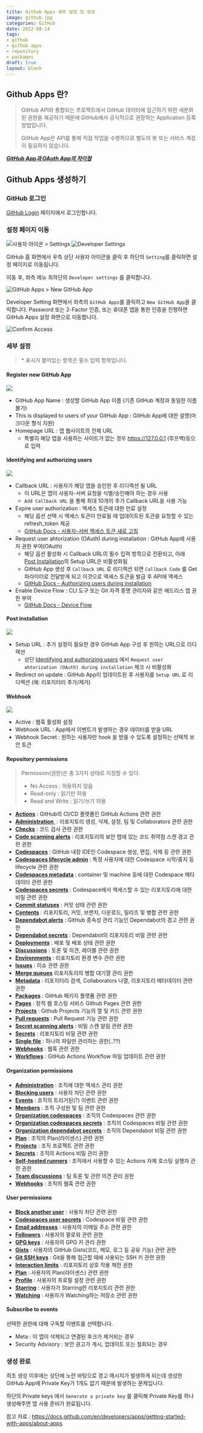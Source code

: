```yaml
---
title: Github Apps 세부 설정 및 생성
image: github.jpg
categories: GitHub
date: 2022-08-14
tags:
- github
- github apps
- repository
- packages
draft: true
layout: blank
---
```


## Github Apps 란?
>GitHub API와 통합되는 프로젝트에서 GitHub 데이터에 접근하기 위한 세분화된 권한을 제공하기 때문에 GitHub에서 공식적으로 권장하는 Application 등록 방법입니다.
>
> GitHub App은 API를 통해 직접 작업을 수행하므로 별도의 봇 또는 서비스 계정이 필요하지 않습니다.

***[GitHub App과 OAuth App의 차이점](https://docs.github.com/en/developers/apps/differences-between-github-apps-and-oauth-apps)***

## Github Apps 생성하기
### GitHub 로그인
[GitHub Login](https://github.com/login) 페이지에서 로그인합니다.

### 설정 페이지 이동
![사용자 아이콘 > Settings](1.png)
![Developer Settings](2.png)

GitHub 홈 화면에서 우측 상단 사용자 아이콘을 클릭 후 하단의 `Setting`를 클릭하면 설정 페이지로 이동됩니다.

이동 후, 좌측 메뉴 최하단의 `Developer settings` 를 클릭합니다.

![GitHub Apps > New GitHub App](3.png)

Developer Setting 화면에서 좌측의 `GitHub Apps`를 클릭하고 `New GitHub App`을 클릭합니다.
Password 또는 2-Factor 인증, 또는 휴대폰 앱을 통한 인증을 진행하면 GitHub Apps 설정 화면으로 이동합니다.

![Confirm Access](4.png)

### 세부 설정
> \* 표시가 붙어있는 항목은 필수 입력 항목입니다.

#### Register new GitHub App
![](5.png)
- GitHub App Name : 생성할 GitHub App 이름 (기존 GitHub 계정과 동일한 이름 불가)
- This is displayed to users of your GitHub App : GitHub App에 대한 설명(마크다운 형식 지원)
- Homepage URL : 앱 웹사이트의 전체 URL
	- 특별히 해당 앱을 사용하는 사이트가 없는 경우 https://127.0.0.1 (루프백)등으로 입력

#### Identifying and authorizing users
![](6.png)
- Callback URL : 사용자가 해당 앱을 승인한 후 리디렉션 될 URL
	- 이 URL은 앱이 사용자-서버 요청을 식별/승인해야 하는 경우 사용
	- `Add Callback URL` 을 통해 최대 10개의 추가 Callback URL을 사용 가능
- Expire user authorization : 액세스 토큰에 대한 만료 설정
	- 해당 옵션 선택 시 액세스 토큰이 만료될 때 업데이트된 토큰을 요청할 수 있는 refresh_token 제공 
	- [GitHub Docs - 사용자-서버 액세스 토큰 새로 고침](https://docs.github.com/en/apps/building-github-apps/refreshing-user-to-server-access-tokens)
- Request user ahtorization (OAuth) during installation : GitHub App에 사용자 권한 부여(OAuth)
	- 해당 옵션 활성화 시 Callback URL이 필수 입력 항목으로 전환되고, 아래 [Post Installation](#post-installation)의 Setup URL은 비활성화됨
	- GitHub App 생성 후 `Callback URL` 로 리디렉션 되면 `Callback Code` 를 Get 파라미터로 전달받게 되고 이것으로 액세스 토큰을 발급 후 API에 액세스
	- [GitHub Docs - Authorizing users during installation](https://docs.github.com/en/apps/installing-github-apps/#authorizing-users-during-installation)
- Enable Device Flow : CLI 도구 또는 Git 자격 증명 관리자와 같은 헤드리스 앱 권한 부여
	- [GitHub Docs - Device Flow](https://docs.github.com/en/developers/apps/building-oauth-apps/authorizing-oauth-apps#device-flow)

#### Post installation
![](9.png)
- Setup URL : 추가 설정이 필요한 경우 GitHub App 구성 후 원하는 URL으로 리디렉션
	- 상단 [Identifying and authorizing users](#identifying-and-authorizing-users) 에서 `Request user ahtorization (OAuth) during installation` 체크 시 비활성화
- Redirect on update : GitHub App이 업데이트된 후 사용자를 `Setup URL` 로 리디렉션 (예: 리포지터리 추가/제거)

#### Webhook
![](10.png)
- Active : 웹훅 활성화 설정
- Webhook URL : App에서 이벤트가 발생하는 경우 데이터를 받을 URL
- Webhook Secret : 원하는 사용자만 hook 을 받을 수 있도록 설정하는 선택적 보안 토큰

#### Repository permissions
> Permission(권한)은 총 3가지 상태로 지정할 수 있다.
>  - No Access : 허용하지 않음
>  - Read-only : 읽기만 허용
>  - Read and Write : 읽기/쓰기 허용

-   [**Actions**](https://docs.github.com/v3/apps/permissions/) : GitHub의 CI/CD 플랫폼인 GitHub Actions 관련 권한
-   [**Administration** ](https://docs.github.com/v3/apps/permissions/#permission-on-administration) : 리포지토리 생성, 삭제, 설정, 팀 및 Collaborators 관련 권한
-   [**Checks**](https://docs.github.com/v3/apps/permissions/#permission-on-checks) : 코드 검사 관련 권한
-   [**Code scanning alerts**](https://docs.github.com/v3/apps/permissions/) : 리포지토리의 보안 탭에 있는 코드 취약점 스캔 경고 관련 권한
-   [**Codespaces**](https://docs.github.com/v3/apps/permissions/) : GitHub 내장 IDE인 Codespace 생성, 편집, 삭제 등 관련 권한
-   [**Codespaces lifecycle admin**](https://docs.github.com/v3/apps/permissions/) : 특정 사용자에 대한 Codespace 시작/중지 등 lifecycle 관련 권한
-   [**Codespaces metadata**](https://docs.github.com/v3/apps/permissions/) : container 및 machine 등에 대한 Codespace 메타데이터 관련 권한
-   [**Codespaces secrets**](https://docs.github.com/v3/apps/permissions/) : Codespace에서 액세스할 수 있는 리포지토리에 대한 비밀 관련 권한
-   [**Commit statuses**](https://docs.github.com/v3/apps/permissions/#permission-on-statuses) : 커밋 상태 관련 권한
-   [**Contents**](https://docs.github.com/v3/apps/permissions/#permission-on-contents) : 리포지토리, 커밋, 브랜치, 다운로드, 릴리즈 및 병합 관련 권한
-   [**Dependabot alerts**](https://docs.github.com/v4/object/repositoryvulnerabilityalert/) : GitHub 종속성 관리 기능인 Dependabot의 경고 관련 권한
-   [**Dependabot secrets**](https://docs.github.com/v3/apps/permissions/) : Dependabot의 리포지토리 비밀 관련 권한
-   [**Deployments**](https://docs.github.com/v3/apps/permissions/#permission-on-deployments) : 배포 및 배포 상태 관련 권한
-   [**Discussions**](https://docs.github.com/v3/apps/permissions/) : 토론 및 의견, 레이블 관련 권한
-   [**Environments**](https://docs.github.com/v3/apps/permissions/) : 리포지토리 환경 변수 관련 권한
-   [**Issues**](https://docs.github.com/v3/apps/permissions/#permission-on-issues) : 이슈 관련 권한
-   [**Merge queues**](https://docs.github.com/v3/apps/permissions/) 리포지토리의 병합 대기열 관리 권한
-   [**Metadata**](https://docs.github.com/v3/apps/permissions/#metadata-permissions) : 리포지터리 검색, Collaborators 나열, 리포지토리 메타데이터 관련 권한
-   [**Packages**](https://docs.github.com/v3/apps/permissions/#permission-on-packages) : GitHub 패키지 플랫폼 관련 권한
-   [**Pages**](https://docs.github.com/v3/apps/permissions/#permission-on-pages) : 정적 웹 호스팅 서비스 Github Pages 관련 권한
-   [**Projects**](https://docs.github.com/v3/apps/permissions/#permission-on-repository-projects) : Github Projects 기능의 열 및 카드 관련 권한
-   [**Pull requests**](https://docs.github.com/v3/apps/permissions/#permission-on-pull-requests) : Pull Request 기능 관련 권한
-   [**Secret scanning alerts**](https://docs.github.com/v3/apps/permissions/) : 비밀 스캔 알림 관련 권한
-   [**Secrets**](https://docs.github.com/v3/apps/permissions/) : 리포지토리 비밀 관련 권한
-   [**Single file**](https://docs.github.com/v3/apps/permissions/#permission-on-single-file) : 하나의 파일만 관리하는 권한(..??)
-   [**Webhooks**](https://docs.github.com/v3/apps/permissions/#permission-on-repository-hooks) : 웹훅 관련 권한
-   [**Workflows**](https://docs.github.com/v3/apps/permissions/) : GitHub Actions Workflow 파일 업데이트 관련 권한

#### Organization permissions
-   [**Administration**](https://docs.github.com/v3/apps/permissions/#permission-on-organization-administration) : 조직에 대한 액세스 관리 권한
-   [**Blocking users**](https://docs.github.com/v3/apps/permissions/#permission-on-organization-user-blocking) : 사용자 차단 관련 권한
-   [**Events**](https://docs.github.com/v3/apps/permissions/#permission-on-organization-events) : 조직의 트리거된(?) 이벤트 관련 권한
-   [**Members**](https://docs.github.com/v3/apps/permissions/#permission-on-members) : 조직 구성원 및 팀 관련 권한
-   [**Organization codespaces**](https://docs.github.com/v3/apps/permissions/) : 조직의 Codespaces 관련 권한
-   [**Organization codespaces secrets**](https://docs.github.com/v3/apps/permissions/) : 조직의 Codespaces 비밀 관련 권한
-   [**Organization dependabot secrets**](https://docs.github.com/v3/apps/permissions/) : 조직의 Dependabot 비밀 관련 권한
-   [**Plan**](https://docs.github.com/v3/apps/permissions/) : 조직의 Plan(라이센스) 관련 권한
-   [**Projects**](https://docs.github.com/v3/apps/permissions/#permission-on-organization-projects) : 조직 프로젝트 관련 권한
-   [**Secrets**](https://docs.github.com/v3/apps/permissions/) : 조직의 Actions 비밀 관리 권한
-   [**Self-hosted runners**](https://docs.github.com/v3/apps/permissions/) : 조직에서 사용할 수 있는 Actions 자체 호스팅 실행자 관련 권한
-   [**Team discussions**](https://docs.github.com/v3/apps/permissions/#permission-on-team-discussions) : 팀 토론 및 관련 의견 관리 권한
-   [**Webhooks**](https://docs.github.com/v3/apps/permissions/#permission-on-organization-hooks) : 조직의 웹훅 관련 권한

#### User permissions
-   [**Block another user**](https://docs.github.com/v3/apps/permissions/#permission-on-blocking) : 사용자 차단 관련 권한
-   [**Codespaces user secrets**](https://docs.github.com/v3/apps/permissions/) : Codespace 비밀 관련 권한
-   [**Email addresses**](https://docs.github.com/v3/apps/permissions/#permission-on-emails) : 사용자의 이메일 주소 관련 권한
-   [**Followers**](https://docs.github.com/v3/apps/permissions/#permission-on-followers) : 사용자의 팔로워 관련 권한
-   [**GPG keys**](https://docs.github.com/v3/apps/permissions/#permission-on-gpg-keys) : 사용자의 GPG 키 관리 권한
-   [**Gists**](https://docs.github.com/v3/apps/permissions/) : 사용자의 GitHub Gists(코드, 메모, 로그 등 공유 기능) 관련 권한
-   [**Git SSH keys**](https://docs.github.com/v3/apps/permissions/#permission-on-keys) : Git을 통해 접근할 때에 사용되는 SSH 키 관련 권한
-   [**Interaction limits**](https://docs.github.com/v3/apps/permissions/#permission-on-interaction-limits) : 리포지토리 상호 작용 제한 권한
-   [**Plan**](https://docs.github.com/v3/apps/permissions/) : 사용자의 Plan(라이센스) 관련 권한
-   [**Profile**](https://docs.github.com/v3/apps/permissions/#permission-on-profile) : 사용자의 프로필 설정 관련 권한
-   [**Starring**](https://docs.github.com/v3/apps/permissions/#permission-on-starring) : 사용자가 Starring한 리포지토리 관련 권한
-   [**Watching**](https://docs.github.com/v3/apps/permissions/#permission-on-watching) : 사용자가 Watching하는 저장소 관련 권한

#### Subscribe to events
선택한 권한에 대해 구독할 이벤트를 선택합니다.
- Meta : 이 앱이 삭제되고 연결된 후크가 제거되는 경우
- Security Advisory : 보안 권고가 게시, 업데이트 또는 철회되는 경우

### 생성 완료
최초 생성 이후에는 상단에 노란 바탕으로 경고 메시지가 발생하게 되는데 생성한 GitHub App에 Private Key가 1개도 없기 때문에 발생하는 문제입니다.

하단의 Private keys 에서 `Generate a private key` 를 클릭해 Private Key를 하나 생성해주면 앱 사용 준비가 완료됩니다.

참고 자료 : https://docs.github.com/en/developers/apps/getting-started-with-apps/about-apps